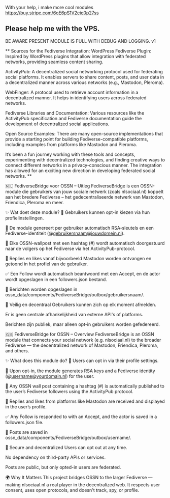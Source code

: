 With your help, i make more cool modules
https://buy.stripe.com/6oE6pS1V2eie0p27ss

Please help me with the VPS.
-----------------------------------------------

BE AWARE PRESENT MODULE IS FULL WITH DEBUG AND LOGGING. v1

**
Sources for the Fediverse Integration:
WordPress Fediverse Plugin:
Inspired by WordPress plugins that allow integration with federated networks, providing seamless content sharing.

ActivityPub:
A decentralized social networking protocol used for federating social platforms. It enables servers to share content, posts, and user data in a decentralized manner across various networks (e.g., Mastodon, Pleroma).

WebFinger:
A protocol used to retrieve account information in a decentralized manner. It helps in identifying users across federated networks.

Fediverse Libraries and Documentation:
Various resources like the ActivityPub specification and Fediverse documentation guide the development of decentralized social applications.

Open Source Examples:
There are many open-source implementations that provide a starting point for building Fediverse-compatible platforms, including examples from platforms like Mastodon and Pleroma.

It’s been a fun journey working with these tools and concepts, experimenting with decentralized technologies, and finding creative ways to connect different networks in a privacy-conscious manner. The integration has allowed for an exciting new direction in developing federated social networks.
**

🇳🇱 FediverseBridge voor OSSN – Uitleg
FediverseBridge is een OSSN-module die gebruikers van jouw sociale netwerk (zoals nlsociaal.nl) koppelt aan het bredere Fediverse – het gedecentraliseerde netwerk van Mastodon, Friendica, Pleroma en meer.

✨ Wat doet deze module?
👤 Gebruikers kunnen opt-in kiezen via hun profielinstellingen.

🔐 De module genereert per gebruiker automatisch RSA-sleutels en een Fediverse-identiteit (@gebruikersnaam@jouwdomein.nl).

📝 Elke OSSN-wallpost met een hashtag (#) wordt automatisch doorgestuurd naar de volgers op het Fediverse via het ActivityPub-protocol.

💬 Replies en likes vanaf bijvoorbeeld Mastodon worden ontvangen en getoond in het profiel van de gebruiker.

✅ Een Follow wordt automatisch beantwoord met een Accept, en de actor wordt opgeslagen in een followers.json bestand.

📂 Berichten worden opgeslagen in ossn_data/components/FediverseBridge/outbox/gebruikersnaam/.

🔐 Veilig en decentraal
Gebruikers kunnen zich op elk moment afmelden.

Er is geen centrale afhankelijkheid van externe API's of platforms.

Berichten zijn publiek, maar alleen opt-in gebruikers worden gefedereerd.

🇬🇧 FediverseBridge for OSSN – Overview
FediverseBridge is an OSSN module that connects your social network (e.g. nlsociaal.nl) to the broader Fediverse — the decentralized network of Mastodon, Friendica, Pleroma, and others.

✨ What does this module do?
👤 Users can opt in via their profile settings.

🔐 Upon opt-in, the module generates RSA keys and a Fediverse identity (@username@yourdomain.nl) for the user.

📝 Any OSSN wall post containing a hashtag (#) is automatically published to the user’s Fediverse followers using the ActivityPub protocol.

💬 Replies and likes from platforms like Mastodon are received and displayed in the user’s profile.

✅ Any Follow is responded to with an Accept, and the actor is saved in a followers.json file.

📂 Posts are saved in ossn_data/components/FediverseBridge/outbox/username/.

🔐 Secure and decentralized
Users can opt out at any time.

No dependency on third-party APIs or services.

Posts are public, but only opted-in users are federated.

🌍 Why It Matters
This project bridges OSSN to the larger Fediverse — making nlsociaal.nl a real player in the decentralized web.
It respects user consent, uses open protocols, and doesn't track, spy, or profile.

